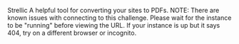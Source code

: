 Strellic
A helpful tool for converting your sites to PDFs.
NOTE: There are known issues with connecting to this challenge. Please wait for the instance to be "running" before viewing the URL. If your instance is up but it says 404, try on a different browser or incognito.
